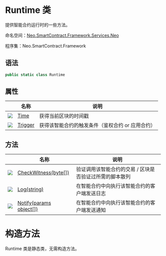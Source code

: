 # Runtime 类

提供智能合约运行时的一些方法。

命名空间：[Neo.SmartContract.Framework.Services.Neo](../neo.md)

程序集：Neo.SmartContract.Framework

## 语法

```c#
public static class Runtime
```

## 属性

|                                                        | 名称                          | 说明                                             |
| ------------------------------------------------------ | ----------------------------- | ------------------------------------------------ |
| ![](https://i-msdn.sec.s-msft.com/dynimg/IC74937.jpeg) | [Time](Runtime/Time.md)       | 获得当前区块的时间戳                             |
| ![](https://i-msdn.sec.s-msft.com/dynimg/IC74937.jpeg) | [Trigger](Runtime/Trigger.md) | 获得该智能合约的触发条件（鉴权合约 or 应用合约） |

## 方法

|                                          | 名称                                       | 说明                            |
| ---------------------------------------- | ---------------------------------------- | ----------------------------- |
| ![](https://i-msdn.sec.s-msft.com/dynimg/IC91302.jpeg) | [CheckWitness(byte[])](Runtime/CheckWitness.md) | 验证调用该智能合约的交易 / 区块是否验证过所需的脚本散列 |
| ![](https://i-msdn.sec.s-msft.com/dynimg/IC91302.jpeg) | [Log(string)](Runtime/Log.md)            | 在智能合约中向执行该智能合约的客户端发送日志        |
| ![](https://i-msdn.sec.s-msft.com/dynimg/IC91302.jpeg) | [Notify(params object[])](Runtime/Notify.md) | 在智能合约中向执行该智能合约的客户端发送通知        |


# 构造方法

Runtime 类是静态类，无需构造方法。